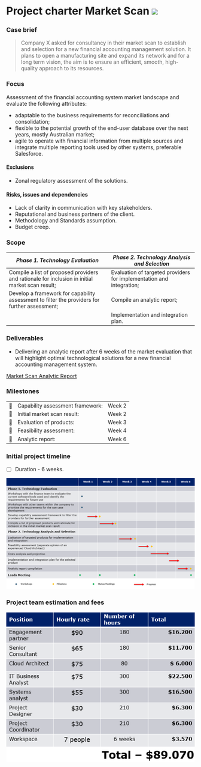 # Project charter Market Scan <a href="https://office.live.com/start/powerpoint.aspx"><img src="https://img.shields.io/badge/Microsoft_PowerPoint-B7472A?style=plastic&logo=microsoft-powerpoint&logoColor=white" /></a>

### Case brief
>Company X asked for consultancy in their market scan to establish and selection for a new financial accounting management solution. 
It plans to open a manufacturing site and expand its network and for a long term vision, the aim is to ensure an efficient, smooth, high-quality approach to its resources.

### Focus
Assessment of the financial accounting system market landscape and evaluate the following attributes:
- adaptable to the business requirements for reconciliations and consolidation;
- flexible to the potential growth of the end-user database over the next years, mostly Australian market;
- agile to operate with financial information from multiple sources and integrate multiple reporting tools used by other systems, preferable Salesforce.

#### Exclusions 
- Zonal regulatory assessment of the solutions.

#### Risks, issues and dependencies
- Lack of clarity in communication with key stakeholders.
- Reputational and business partners of the client.
- Methodology and Standards assumption.
- Budget creep.

### Scope

| _Phase 1. Technology Evaluation_ | _Phase 2. Technology Analysis and Selection_ |
| ---- | ----- |
| Compile a list of proposed providers and rationale for inclusion in initial market scan result; | Evaluation of targeted providers for implementation and integration; |
Develop a framework for capability assessment to filter the providers for further assessment;| Compile an analytic report; |
| | Implementation and integration plan. |

### Deliverables
- Delivering an analytic report after 6 weeks of the market evaluation that will highlight optimal technological solutions for a new financial accounting management system.

[Market Scan Analytic Report](https://github.com/VladRomanciuc/Personal/blob/6a6ffa80b1f059deb941108bb42e856581bf7723/Business%20Analytics/Market%20Scan%20Report/README.md)


### Milestones

| | | |
| --- | --- | --- |
| :small_orange_diamond: | Capability assessment framework: |  Week 2 |
| :small_orange_diamond: | Initial market scan result: | Week 2 |
| :small_orange_diamond: | Evaluation of products: | Week 3 |
| :small_orange_diamond: | Feasibility assessment: | Week 4 |
| :small_orange_diamond: | Analytic report: | Week 6 |


### Initial project timeline
- [ ] Duration - 6 weeks.

![Timeline](Timeline.png)

### Project team estimation and fees

![Team estimation and fees](estimation_costs.png)
